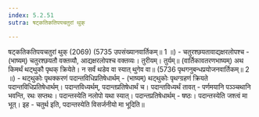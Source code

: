 ```yaml
---
index: 5.2.51
sutra: षट्कतिकतिपयचतुरां थुक्

---
```

षट्कतिकतिपयचतुरां थुक् (2069) (5735 उपसंख्यानवार्तिकम्॥ 1 ॥) - चतुरश्छयतावाद्यक्षरलोपश्च - (भाष्यम्) चतुरश्छयतौ वक्तव्यौ, आद्यक्षरलोपश्च वक्तव्यः। तुरीयम्। तुर्यम्॥ (वार्तिकावतरणभाष्यम्) अथ किमर्थं थट्थुकौ पृथक् क्रियेते। न सर्वं थडेव वा स्यात् थुगेव वा॥ (5736 पृथगनुबन्धप्रयोजनवार्तिकम्॥ 2 ॥) - थट्थुकोः पृथक्करणं पदान्तविधिप्रतिषेधार्थम् - (भाष्यम्) थट्थुकोः पृथग्ग्रहणं क्रियते पदान्तविधिप्रतिषेधार्थम्। पदान्तविध्यर्थम्, पदान्तप्रतिषेधार्थं च। पदान्तविध्यर्थं तावत् - पर्णमयानि पञ्ञ्चथानि भवन्ति, रथः सप्तथः। पदान्तस्येति नलोपो यथा स्यात्। पदान्तप्रतिषेधार्थम् - षष्ठः। पदान्तस्येति जश्त्वं मा भूत्। इह - चतुर्थ इति, पदान्तस्येति विसर्जनीयो मा भूदिति॥